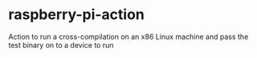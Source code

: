 # raspberry-pi-action
Action to run a cross-compilation on an x86 Linux machine and pass the test binary on to a device to run
